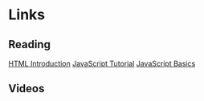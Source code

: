 # Links
## Reading

[HTML Introduction](https://www.w3schools.com/html/html_intro.asp) 
[JavaScript Tutorial](https://www.w3schools.com/js/) 
[JavaScript Basics](https://developer.mozilla.org/en-US/docs/Learn/Getting_started_with_the_web/JavaScript_basics) 

## Videos

